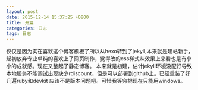 ```yaml
---
layout: post
date: 2015-12-14 15:37:25 +0800
title: 开篇
categories: 日志
tags: 日志
---
```

仅仅是因为实在喜欢这个博客模板了所以从hexo转到了jekyll,本来就是建站新手，起初放弃专业单纯的喜欢上了网页制作，觉得改的css样式从效果上来看也是有小小的成就感。现在又整起了静态博客。
本来就是初建，估计jekyll环境没配好导致本地服务不能调试出现缺少rdiscount，但是可以部署到github上。已经重装了好几遍ruby和devkit 应该不是版本问题吧。可惜我等穷棍现在只能用windows。

